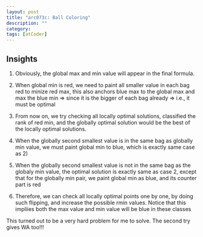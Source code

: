 ```yaml
---
layout: post
title: "arc073c: Ball Coloring"
description: ""
category: 
tags: [atCoder]
---
```


Insights
-----------
1. Obviously, the global max and min value will appear in the final formula. 

2. When global min is red, we need to paint all smaller value in each bag red to minize red max, this also anchors blue max to the global max and max the blue min => since it is the bigger of each bag already => i.e., it must be optimal

3. From now on, we try checking all locally optimal solutions, classified the rank of red min, and the globally optimal solution would be the best of the locally optimal solutions.

4. When the globally second smallest value is in the same bag as globally min value, we must paint global min to blue, which is exactly same case as 2) 

5. When the globally second smallest value is not in the same bag as the globaly min value, the optimal solution is exactly same as case 2, except that for the globally min pair, we paint global min as blue, and its counter part is red

6. Therefore, we can check all locally optimal points one by one, by doing such flipping, and increase the possible rmin values. Notice that this impliies both the max value and min value will be blue in these classes 

This turned out to be a very hard problem for me to solve. The second try gives WA too!!!
